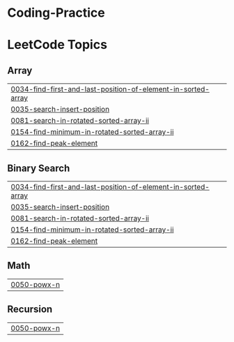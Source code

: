 # Coding-Practice
<!---LeetCode Topics Start-->
# LeetCode Topics
## Array
|  |
| ------- |
| [0034-find-first-and-last-position-of-element-in-sorted-array](https://github.com/Ahire-Mayur/Coding-Practice/tree/master/0034-find-first-and-last-position-of-element-in-sorted-array) |
| [0035-search-insert-position](https://github.com/Ahire-Mayur/Coding-Practice/tree/master/0035-search-insert-position) |
| [0081-search-in-rotated-sorted-array-ii](https://github.com/Ahire-Mayur/Coding-Practice/tree/master/0081-search-in-rotated-sorted-array-ii) |
| [0154-find-minimum-in-rotated-sorted-array-ii](https://github.com/Ahire-Mayur/Coding-Practice/tree/master/0154-find-minimum-in-rotated-sorted-array-ii) |
| [0162-find-peak-element](https://github.com/Ahire-Mayur/Coding-Practice/tree/master/0162-find-peak-element) |
## Binary Search
|  |
| ------- |
| [0034-find-first-and-last-position-of-element-in-sorted-array](https://github.com/Ahire-Mayur/Coding-Practice/tree/master/0034-find-first-and-last-position-of-element-in-sorted-array) |
| [0035-search-insert-position](https://github.com/Ahire-Mayur/Coding-Practice/tree/master/0035-search-insert-position) |
| [0081-search-in-rotated-sorted-array-ii](https://github.com/Ahire-Mayur/Coding-Practice/tree/master/0081-search-in-rotated-sorted-array-ii) |
| [0154-find-minimum-in-rotated-sorted-array-ii](https://github.com/Ahire-Mayur/Coding-Practice/tree/master/0154-find-minimum-in-rotated-sorted-array-ii) |
| [0162-find-peak-element](https://github.com/Ahire-Mayur/Coding-Practice/tree/master/0162-find-peak-element) |
## Math
|  |
| ------- |
| [0050-powx-n](https://github.com/Ahire-Mayur/Coding-Practice/tree/master/0050-powx-n) |
## Recursion
|  |
| ------- |
| [0050-powx-n](https://github.com/Ahire-Mayur/Coding-Practice/tree/master/0050-powx-n) |
<!---LeetCode Topics End-->